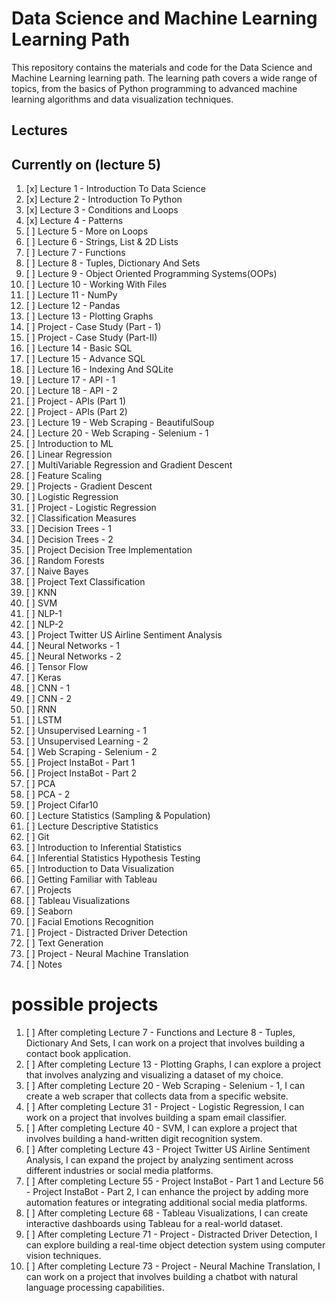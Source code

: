 Data Science and Machine Learning Learning Path
===============================================

This repository contains the materials and code for the Data Science and Machine Learning learning path. The learning path covers a wide range of topics, from the basics of Python programming to advanced machine learning algorithms and data visualization techniques.

Lectures
--------
Currently on (lecture 5)
-------------------------

1.  [x]  Lecture 1 - Introduction To Data Science
2.  [x]  Lecture 2 - Introduction To Python
3.  [x]  Lecture 3 - Conditions and Loops
4.  [x]  Lecture 4 - Patterns
5.  [ ]  Lecture 5 - More on Loops
6.  [ ]  Lecture 6 - Strings, List & 2D Lists
7.  [ ]  Lecture 7 - Functions
8.  [ ]  Lecture 8 - Tuples, Dictionary And Sets
9.  [ ]  Lecture 9 - Object Oriented Programming Systems(OOPs)
10. [ ]  Lecture 10 - Working With Files
11. [ ]  Lecture 11 - NumPy
12. [ ]  Lecture 12 - Pandas
13. [ ]  Lecture 13 - Plotting Graphs
14. [ ]  Project - Case Study (Part - 1)
15. [ ]  Project - Case Study (Part-II)
16. [ ]  Lecture 14 - Basic SQL
17. [ ]  Lecture 15 - Advance SQL
18. [ ]  Lecture 16 - Indexing And SQLite
19. [ ]  Lecture 17 - API - 1
20. [ ]  Lecture 18 - API - 2
21. [ ]  Project - APIs (Part 1)
22. [ ]  Project - APIs (Part 2)
23. [ ]  Lecture 19 - Web Scraping - BeautifulSoup
24. [ ]  Lecture 20 - Web Scraping - Selenium - 1
25. [ ]  Introduction to ML
26. [ ]  Linear Regression
27. [ ]  MultiVariable Regression and Gradient Descent
28. [ ]  Feature Scaling
29. [ ]  Projects - Gradient Descent
30. [ ]  Logistic Regression
31. [ ]  Project - Logistic Regression
32. [ ]  Classification Measures
33. [ ]  Decision Trees - 1
34. [ ]  Decision Trees - 2
35. [ ]  Project Decision Tree Implementation
36. [ ]  Random Forests
37. [ ]  Naive Bayes
38. [ ]  Project Text Classification
39. [ ]  KNN
40. [ ]  SVM
41. [ ]  NLP-1
42. [ ]  NLP-2
43. [ ]  Project Twitter US Airline Sentiment Analysis
44. [ ]  Neural Networks - 1
45. [ ]  Neural Networks - 2
46. [ ]  Tensor Flow
47. [ ]  Keras
48. [ ]  CNN - 1
49. [ ]  CNN - 2
50. [ ]  RNN
51. [ ]  LSTM
52. [ ]  Unsupervised Learning - 1
53. [ ]  Unsupervised Learning - 2
54. [ ]  Web Scraping - Selenium - 2
55. [ ]  Project InstaBot - Part 1
56. [ ]  Project InstaBot - Part 2
57. [ ]  PCA
58. [ ]  PCA - 2
59. [ ]  Project Cifar10
60. [ ]  Lecture Statistics (Sampling & Population)
61. [ ]  Lecture Descriptive Statistics
62. [ ]  Git
63. [ ]  Introduction to Inferential Statistics
64. [ ]  Inferential Statistics Hypothesis Testing
65. [ ]  Introduction to Data Visualization
66. [ ]  Getting Familiar with Tableau
67. [ ]  Projects
68. [ ]  Tableau Visualizations
69. [ ]  Seaborn
70. [ ]  Facial Emotions Recognition
71. [ ]  Project - Distracted Driver Detection
72. [ ]  Text Generation
73. [ ]  Project - Neural Machine Translation
74. [ ]  Notes

# possible projects

1. [ ]  After completing Lecture 7 - Functions and Lecture 8 - Tuples, Dictionary And Sets, I can work on a project that involves building a contact book application.
2. [ ]  After completing Lecture 13 - Plotting Graphs, I can explore a project that involves analyzing and visualizing a dataset of my choice.
3. [ ]  After completing Lecture 20 - Web Scraping - Selenium - 1, I can create a web scraper that collects data from a specific website.
4. [ ]  After completing Lecture 31 - Project - Logistic Regression, I can work on a project that involves building a spam email classifier.
5. [ ]  After completing Lecture 40 - SVM, I can explore a project that involves building a hand-written digit recognition system.
6. [ ]  After completing Lecture 43 - Project Twitter US Airline Sentiment Analysis, I can expand the project by analyzing sentiment across different industries or social media platforms.
7. [ ]  After completing Lecture 55 - Project InstaBot - Part 1 and Lecture 56 - Project InstaBot - Part 2, I can enhance the project by adding more automation features or integrating additional social media platforms.
8. [ ]  After completing Lecture 68 - Tableau Visualizations, I can create interactive dashboards using Tableau for a real-world dataset.
9. [ ]  After completing Lecture 71 - Project - Distracted Driver Detection, I can explore building a real-time object detection system using computer vision techniques.
10. [ ]  After completing Lecture 73 - Project - Neural Machine Translation, I can work on a project that involves building a chatbot with natural language processing capabilities.